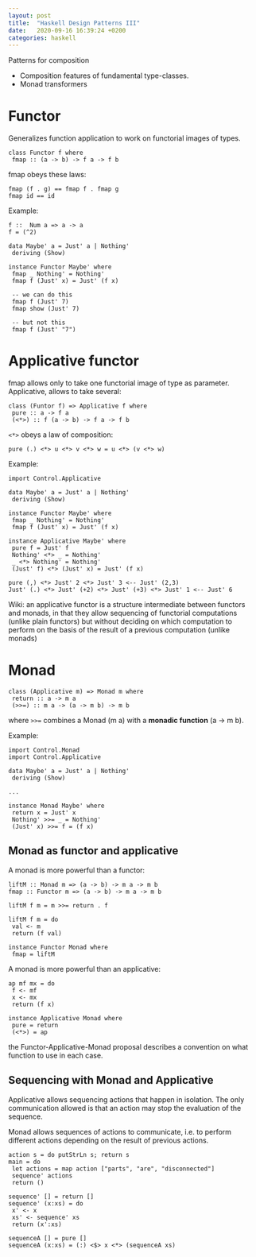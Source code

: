 ```yaml
---
layout: post
title:  "Haskell Design Patterns III"
date:   2020-09-16 16:39:24 +0200
categories: haskell
---
```


Patterns for composition

- Composition features of fundamental type-classes.
- Monad transformers

# Functor

Generalizes function application to work on functorial images of types.

```
class Functor f where
 fmap :: (a -> b) -> f a -> f b
```

fmap obeys these laws:

```
fmap (f . g) == fmap f . fmap g
fmap id == id
```

Example:

```
f ::  Num a => a -> a
f = (^2)

data Maybe' a = Just' a | Nothing'
 deriving (Show)

instance Functor Maybe' where
 fmap _ Nothing' = Nothing'
 fmap f (Just' x) = Just' (f x)

 -- we can do this
 fmap f (Just' 7)
 fmap show (Just' 7)

 -- but not this
 fmap f (Just' "7")
 ```

# Applicative functor

fmap allows only to take one functorial image of type as parameter. Applicative, allows to take several:

```
class (Funtor f) => Applicative f where
 pure :: a -> f a
 (<*>) :: f (a -> b) -> f a -> f b
```
`<*>` obeys a law of composition:

`pure (.) <*> u <*> v <*> w = u <*> (v <*> w)`


Example:

```
import Control.Applicative

data Maybe' a = Just' a | Nothing'
 deriving (Show)

instance Functor Maybe' where
 fmap _ Nothing' = Nothing'
 fmap f (Just' x) = Just' (f x)

instance Applicative Maybe' where
 pure f = Just' f
 Nothing' <*> _ = Nothing'
 _ <*> Nothing' = Nothing'
 (Just' f) <*> (Just' x) = Just' (f x)

pure (,) <*> Just' 2 <*> Just' 3 <-- Just' (2,3)
Just' (.) <*> Just' (+2) <*> Just' (+3) <*> Just' 1 <-- Just' 6
```

Wiki:  an applicative functor is a structure intermediate between functors and monads, in that they allow sequencing of functorial computations (unlike plain functors) but without deciding on which computation to perform on the basis of the result of a previous computation (unlike monads)

# Monad

```
class (Applicative m) => Monad m where
 return :: a -> m a
 (>>=) :: m a -> (a -> m b) -> m b
```

where `>>=` combines a Monad (m a) with a **monadic function** (a -> m b).

Example:

```
import Control.Monad
import Control.Applicative

data Maybe' a = Just' a | Nothing'
 deriving (Show)

...

instance Monad Maybe' where
 return x = Just' x
 Nothing' >>= _ = Nothing'
 (Just' x) >>= f = (f x)
``` 

## Monad as functor and applicative

A monad is more powerful than a functor:

```
liftM :: Monad m => (a -> b) -> m a -> m b
fmap :: Functor m => (a -> b) -> m a -> m b

liftM f m = m >>= return . f

liftM f m = do 
 val <- m
 return (f val)

instance Functor Monad where
 fmap = liftM
```

A monad is more powerful than an applicative:

```
ap mf mx = do 
 f <- mf 
 x <- mx
 return (f x)

instance Applicative Monad where
 pure = return 
 (<*>) = ap
```

the Functor-Applicative-Monad proposal describes a convention on what function to use in each case. 

## Sequencing with Monad and Applicative

Applicative allows sequencing actions that happen in isolation. The only communication allowed is that an action may stop the evaluation of the sequence. 

Monad allows sequences of actions to communicate, i.e. to perform different actions depending on the result of previous actions.

```
action s = do putStrLn s; return s
main = do 
 let actions = map action ["parts", "are", "disconnected"]
 sequence' actions
 return ()

sequence' [] = return []
sequence' (x:xs) = do 
 x' <- x
 xs' <- sequence' xs
 return (x':xs)

sequenceA [] = pure []
sequenceA (x:xs) = (:) <$> x <*> (sequenceA xs)
``` 




